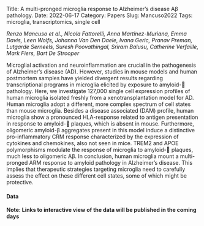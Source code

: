Title: A multi-pronged microglia response to Alzheimer’s disease Aβ pathology.
Date: 2022-06-17
Category: Papers
Slug: Mancuso2022
Tags: microglia, transcriptomics, single cell


*Renzo Mancuso et al., Nicola Fattorelli, Anna Martinez-Muriana, Emma Davis, Leen Wolfs, Johanna Van Den Daele, Ivana Geric, Pranav Preman, Lutgarde Serneels, Suresh Poovathingal, Sriram Balusu, Catherine Verfaille, Mark Fiers, Bart De Strooper*


Microglial activation and neuroinflammation are crucial in the pathogenesis of Alzheimer’s disease (AD).  However, studies in mouse models and human postmortem samples have yielded divergent results regarding transcriptional programs in microglia elicited by exposure to amyloid- pathology. Here, we investigate 127,000 single cell expression profiles of human microglia isolated freshly from a xenotransplantation model for AD. Human microglia adopt a different, more complex spectrum of cell states than mouse microglia. Besides a disease associated (DAM) profile, human microglia show a pronounced HLA-response related to antigen presentation in response to amyloid- plaques, which is absent in mouse. Furthermore, oligomeric amyloid-β aggregates present in this model induce a distinctive pro-inflammatory CRM response characterized by the expression of cytokines and chemokines, also not seen in mice. TREM2 and APOE polymorphisms modulate the response of microglia to amyloid- plaques, much less to oligomeric Aβ. In conclusion, human microglia mount a multi-pronged ARM response to amyloid pathology in Alzheimer’s disease. This implies that therapeutic strategies targeting microglia need to carefully assess the effect on these different cell states, some of which might be protective.

#### Data

**Note: Links to interactive view of the data will be published in the coming days**
